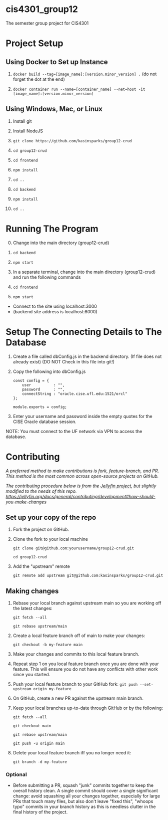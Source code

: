 # cis4301_group12
The semester group project for CIS4301

# Project Setup
## Using Docker to Set up Instance
1. `docker build --tag=[image_name]:[version.minor_version] .` (do not forget the dot at the end)

2. `docker container run --name=[container_name] --net=host -it [image_name]:[version.minor_version]`

## Using Windows, Mac, or Linux
1. Install git
2. Install NodeJS
   
3. `git clone https://github.com/kasinsparks/group12-crud`
4. `cd group12-crud`
5. `cd frontend`
6. `npm install`
7. `cd ..`
8. `cd backend`
9. `npm install`
10. `cd ..`

# Running The Program
0. Change into the main directory (group12-crud)
1. `cd backend`
2. `npm start`
   
3. In a separate terminal, change into the main directory (group12-crud) and run the following commands
4. `cd frontend`
5. `npm start`


* Connect to the site using localhost:3000
* (backend site address is localhost:8000)

# Setup The Connecting Details to The Database
1. Create a file called dbConfig.js in the backend directory. (If file does not already exist) (DO NOT Check in this file into git!)
2. Copy the following into dbConfig.js

   ```
   const config = {
       user          : "",
       password      : "",
       connectString : "oracle.cise.ufl.edu:1521/orcl"
   };

   module.exports = config;
   ```

3. Enter your username and password inside the empty quotes for the CISE Oracle database session.

NOTE: You must connect to the UF network via VPN to access the database.

# Contributing
*A preferred method to make contributions is fork, feature-branch, and PR. This method is the most common across open-source projects on GitHub.*

*The contributing procedure below is from the [Jellyfin project](https://github.com/jellyfin), but slightly modified to the needs of this repo. https://jellyfin.org/docs/general/contributing/development#how-should-you-make-changes*

## Set up your copy of the repo

1. Fork the project on GitHub.
2. Clone the fork to your local machine

    `git clone git@github.com:yourusername/group12-crud.git`

    `cd group12-crud`

3. Add the "upstream" remote
    
    `git remote add upstream git@github.com:kasinsparks/group12-crud.git`

## Making changes

1. Rebase your local branch against upstream main so you are working off the latest changes:

    `git fetch --all`

    `git rebase upstream/main`

2. Create a local feature branch off of main to make your changes:

    `git checkout -b my-feature main`

3. Make your changes and commits to this local feature branch.

4. Repeat step 1 on you local feature branch once you are done with your feature. This will ensure you do not have any conflicts with other work since you started.

5. Push your local feature branch to your GitHub fork:
    `git push --set-upstream origin my-feature`

6. On GitHub, create a new PR against the upstream main branch.

7. Keep your local branches up-to-date through GitHub or by the following:

    `git fetch --all`

    `git checkout main`

    `git rebase upstream/main`

    `git push -u origin main`

8. Delete your local feature branch iff you no longer need it:

    `git branch -d my-feature`

### Optional

* Before submitting a PR, squash "junk" commits together to keep the overall history clean. A single commit should cover a single significant change: avoid squashing all your changes together, especially for large PRs that touch many files, but also don't leave "fixed this", "whoops typo" commits in your branch history as this is needless clutter in the final history of the project.
